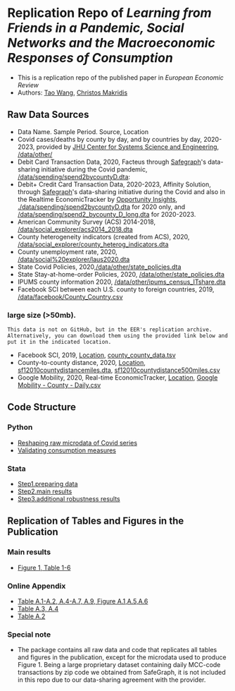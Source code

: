 # Replication Repo of _Learning from Friends in a Pandemic, Social Networks and the Macroeconomic Responses of Consumption_
- This is a replication repo of the published paper in _European Economic Review_
- Authors: [Tao Wang](taowangeconomics@gmail.com),  [Christos Makridis](christos.a.makridis@gmail.com)

## Raw Data Sources

- Data Name. Sample Period. Source, Location
- Covid cases/deaths by county by day, and by countries by day, 2020-2023, provided by [JHU Center for Systems Science and Engineering](https://github.com/CSSEGISandData/COVID-19), [/data/other/](/data/other/)
- Debit Card Transaction Data, 2020, Facteus through [Safegraph](https://www.safegraph.com/blog/safegraph-partners-with-dewey)'s data-sharing initiative during the Covid pandemic, [/data/spending/spend2bycountyD.dta](/data/spending/spend2bycountyD.dta): 
- Debit+ Credit Card Transaction Data, 2020-2023, Affinity Solution, through [Safegraph](https://www.safegraph.com/blog/safegraph-partners-with-dewey)'s data-sharing initiative during the Covid and also in the Realtime EconomicTracker by [Opportunity Insights](https://opportunityinsights.org), [./data/spending/spend2bycountyD.dta](data/spending/spend2bycountyD.dta) for 2020 only, and [/data/spending/spend2_bycounty_D_long.dta](/data/spending/spend2_bycounty_D_long.dta) for 2020-2023.
- American Community Survey (ACS) 2014-2018, [/data/social_explorer/acs2014_2018.dta](/data/social_explorer/acs2014_2018.dta)
- County heterogeneity indicators (created from ACS), 2020, [/data/social_explorer/county_heterog_indicators.dta](/data/social_explorer/county_heterog_indicators.dta) 
- County unemployment rate, 2020, [/data/social%20explorer/laus2020.dta](/data/social%20explorer/laus2020.dta) 
- State Covid Policies, 2020,[/data/other/state_policies.dta](/data/other/state_policies.dta)
- State Stay-at-home-order Policies, 2020, [/data/other/state_policies.dta](/data/other/state_policies.dta)
- IPUMS county information 2020, [/data/other/ipums_census_ITshare.dta](/data/other/ipums_census_ITshare.dta) 
- Facebook SCI between each U.S. county to foreign countries, 2019, [/data/facebook/County_Country.csv](/data/facebook/County_Country.csv) 

### large size (>50mb).

    This data is not on GitHub, but in the EER's replication archive. Alternatively, you can download them using the provided link below and put it in the indicated location.

- Facebook SCI, 2019, [Location](./data/facebook/), [county_county_data.tsv](https://www.dropbox.com/scl/fi/hfcoal547ic2mptmay94j/county_county_data.tsv?rlkey=ew29d9oqb1xwqz4h37gra1m81&dl=0)
- County-to-county distance, 2020, [Location](./data/physical/), [sf12010countydistancemiles.dta](https://www.dropbox.com/scl/fi/dae2cqs09ha4ywhn9q9dc/sf12010countydistancemiles.dta?rlkey=akg27mz2vv2dx77hv2k4d703p&dl=0), [sf12010countydistance500miles.csv](https://www.dropbox.com/scl/fi/4jaz2awco10vg1cfpjrrq/sf12010countydistance500miles.csv?rlkey=5nis15kn252o0dmcbku8b62n1&dl=0)
- Google Mobility, 2020, Real-time EconomicTracker, [Location](./data/other/), [Google Mobility - County - Daily.csv](https://www.dropbox.com/scl/fi/rddl87guqsup4et4ty03d/Google-Mobility-County-Daily.csv?rlkey=3s1fw134tehuyznxyr4qlmq87&dl=0)
 
## Code Structure 
### Python
- [Reshaping raw microdata of Covid series](./analysis/python/covid_reshape.py)
- [Validating consumption measures](./analysis/python/Compare.ipynb)
### Stata
- [Step1.preparing data](./analysis/preparedata.do)
- [Step2.main results](./analysis/main.do)
- [Step3.additional robustness results](./analysis/robustness.do)

## Replication of Tables and Figures in the Publication

### Main results
- [Figure 1, Table 1-6](./analysis/main.do)
### Online Appendix 
- [Table A.1-A.2, A.4-A.7, A.9, Figure A.1,A.5,A.6](./analysis/robustness.do)
- [Table A.3, A.4](./analysis/main.do)
- [Table A.2](./analysis/python/Compare.ipynb)

### Special note
-  The package contains all raw data and code that replicates all tables and figures in the publication, except for the microdata used to produce Figure 1. Being a large proprietary dataset containing daily MCC-code transactions by zip code we obtained from SafeGraph, it is not included in this repo due to our data-sharing agreement with the provider.
